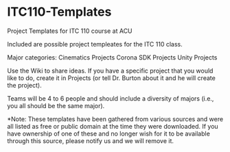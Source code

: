 # ITC110-Templates
Project Templates for ITC 110 course at ACU

Included are possible project templeates for the ITC 110 class.  

Major categories:
Cinematics Projects
Corona SDK Projects
Unity Projects

Use the Wiki to share ideas.
If you have a specific project that you would like to do, create it in Projects (or tell Dr. Burton about it and he will create the project).

Teams will be 4 to 6 people and should include a diversity of majors (i.e., you all should be the same major).

*Note: These templates have been gathered from various sources and were all listed as free or public domain at the time they were downloaded.
If you have ownership of one of these and no longer wish for it to be available through this source, please notify us and we will remove it.
